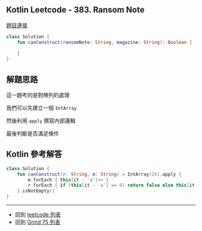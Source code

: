 ## Kotlin Leetcode - 383. Ransom Note

[題目連接](https://leetcode.com/problems/ransom-note/)

```kotlin
class Solution {
    fun canConstruct(ransomNote: String, magazine: String): Boolean {
        
    }
}
```

## 解題思路

這一題考的是對陣列的處理

我們可以先建立一個 `IntArray`

然後利用 `apply` 撰寫內部邏輯

最後判斷是否滿足條件

## Kotlin 參考解答

```kotlin
class Solution {
    fun canConstruct(r: String, m: String) = IntArray(26).apply {
        m.forEach { this[it - 'a']++ }
        r.forEach { if (this[it - 'a'] == 0) return false else this[it - 'a']-- }
    }.isNotEmpty()
}
```

------

- 回到 [leetcode 列表](index.md)
- 回到 [Grind 75 列表](grind75.md)

